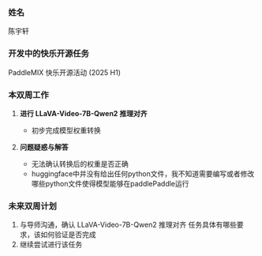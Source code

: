### 姓名

陈宇轩

### 开发中的快乐开源任务

PaddleMIX 快乐开源活动 (2025 H1)

### 本双周工作

1. **进行 LLaVA-Video-7B-Qwen2 推理对齐**

   - 初步完成模型权重转换


2. **问题疑惑与解答**

   - 无法确认转换后的权重是否正确
   - huggingface中并没有给出任何python文件，我不知道需要编写或者修改哪些python文件使得模型能够在paddlePaddle运行

### 未来双周计划

1. 与导师沟通，确认	LLaVA-Video-7B-Qwen2 推理对齐 任务具体有哪些要求，该如何验证是否完成
2. 继续尝试进行该任务